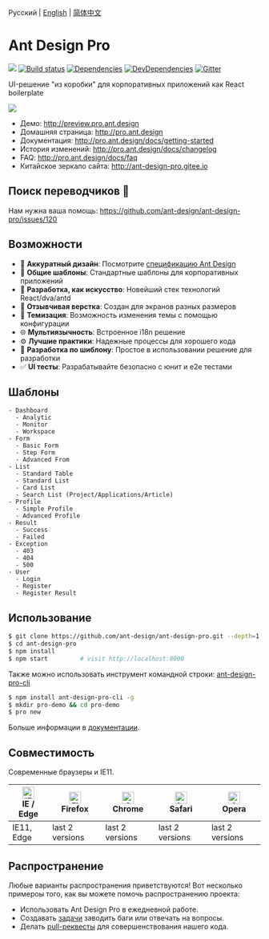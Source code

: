 Русский | [English](./README.md) | [简体中文](./README.zh-CN.md)

# Ant Design Pro

[![](https://img.shields.io/travis/ant-design/ant-design-pro/master.svg?style=flat-square)](https://travis-ci.org/ant-design/ant-design-pro)
[![Build status](https://ci.appveyor.com/api/projects/status/67fxu2by3ibvqtat/branch/master?svg=true)](https://ci.appveyor.com/project/afc163/ant-design-pro/branch/master)
[![Dependencies](https://img.shields.io/david/ant-design/ant-design-pro.svg)](https://david-dm.org/ant-design/ant-design-pro)
[![DevDependencies](https://img.shields.io/david/dev/ant-design/ant-design-pro.svg)](https://david-dm.org/ant-design/ant-design-pro?type=dev)
[![Gitter](https://badges.gitter.im/ant-design/ant-design-pro.svg)](https://gitter.im/ant-design/ant-design-pro?utm_source=badge&utm_medium=badge&utm_campaign=pr-badge)

UI-решение "из коробки" для корпоративных приложений как React boilerplate

![](https://gw.alipayobjects.com/zos/rmsportal/xEdBqwSzvoSapmnSnYjU.png)

- Демо: http://preview.pro.ant.design
- Домашняя страница: http://pro.ant.design
- Документация: http://pro.ant.design/docs/getting-started
- История изменений: http://pro.ant.design/docs/changelog
- FAQ: http://pro.ant.design/docs/faq
- Китайское зеркало сайта: http://ant-design-pro.gitee.io

## Поиск переводчиков :loudspeaker:

Нам нужна ваша помощь: https://github.com/ant-design/ant-design-pro/issues/120

## Возможности

- :gem: **Аккуратный дизайн**: Посмотрите [спецификацию Ant Design](http://ant.design/)
- :triangular_ruler: **Общие шаблоны**: Стандартные шаблоны для корпоративных приложений
- :rocket: **Разработка, как искусство**: Новейший стек технологий React/dva/antd
- :iphone: **Отзывчивая верстка**: Создан для экранов разных размеров
- :art: **Темизация**: Возможность изменения темы с помощью конфигурации
- :globe_with_meridians: **Мультиязычность**: Встроенное i18n решение
- :gear: **Лучшие практики**: Надежные процессы для хорошего кода
- :1234: **Разработка по шиблону**: Простое в использовании решение для разработки
- :white_check_mark: **UI тесты**: Разрабатывайте безопасно с юнит и e2e тестами

## Шаблоны

```
- Dashboard
  - Analytic
  - Monitor
  - Workspace
- Form
  - Basic Form
  - Step Form
  - Advanced From
- List
  - Standard Table
  - Standard List
  - Card List
  - Search List (Project/Applications/Article)
- Profile
  - Simple Profile
  - Advanced Profile
- Result
  - Success
  - Failed
- Exception
  - 403
  - 404
  - 500
- User
  - Login
  - Register
  - Register Result
```

## Использование

```bash
$ git clone https://github.com/ant-design/ant-design-pro.git --depth=1
$ cd ant-design-pro
$ npm install
$ npm start         # visit http://localhost:8000
```

Также можно использовать инструмент командной строки: [ant-design-pro-cli](https://github.com/ant-design/ant-design-pro-cli)

```bash
$ npm install ant-design-pro-cli -g
$ mkdir pro-demo && cd pro-demo
$ pro new
```

Больше информации в [документации](http://pro.ant.design/docs/getting-started).

## Совместимость

Современные браузеры и IE11.

| [<img src="https://raw.githubusercontent.com/alrra/browser-logos/master/src/edge/edge_48x48.png" alt="IE / Edge" width="24px" height="24px" />](http://godban.github.io/browsers-support-badges/)</br>IE / Edge | [<img src="https://raw.githubusercontent.com/alrra/browser-logos/master/src/firefox/firefox_48x48.png" alt="Firefox" width="24px" height="24px" />](http://godban.github.io/browsers-support-badges/)</br>Firefox | [<img src="https://raw.githubusercontent.com/alrra/browser-logos/master/src/chrome/chrome_48x48.png" alt="Chrome" width="24px" height="24px" />](http://godban.github.io/browsers-support-badges/)</br>Chrome | [<img src="https://raw.githubusercontent.com/alrra/browser-logos/master/src/safari/safari_48x48.png" alt="Safari" width="24px" height="24px" />](http://godban.github.io/browsers-support-badges/)</br>Safari | [<img src="https://raw.githubusercontent.com/alrra/browser-logos/master/src/opera/opera_48x48.png" alt="Opera" width="24px" height="24px" />](http://godban.github.io/browsers-support-badges/)</br>Opera |
| --------- | --------- | --------- | --------- | --------- |
| IE11, Edge| last 2 versions| last 2 versions| last 2 versions| last 2 versions

## Распространение

Любые варианты распространения приветствуются! Вот несколько примероы того, как вы можете помочь распространению проекта:

- Использовать Ant Design Pro в ежедневной работе.
- Создавать [задачи](http://github.com/ant-design/ant-design-pro/issues) заводить баги или отвечать на вопросы.
- Делать [pull-реквесты](http://github.com/ant-design/ant-design-pro/pulls) для совершенствования нашего кода.
